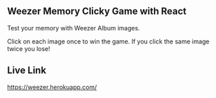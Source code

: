 
## Weezer Memory Clicky Game with React



Test your memory with Weezer Album images.

Click on each image once to win the game. If you click the same image twice you lose!


## Live Link

https://weezer.herokuapp.com/
